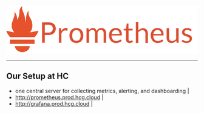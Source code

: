 ![logo](assets/prometheus.png)

---

## Our Setup at HC

- one central server for collecting metrics, alerting, and dashboarding |
- http://prometheus.prod.hcg.cloud |
- http://grafana.prod.hcg.cloud |
